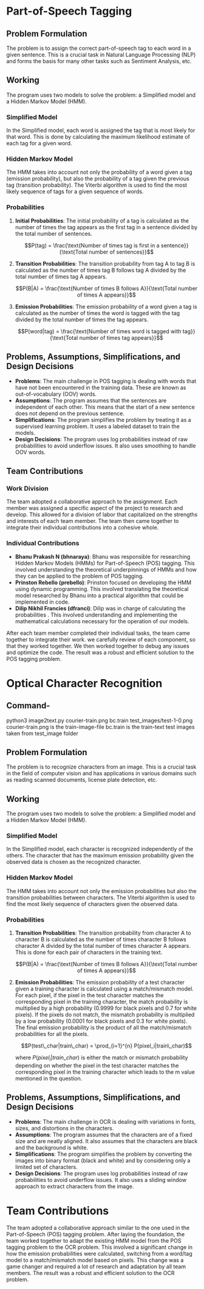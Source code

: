 # Part-of-Speech Tagging

## Problem Formulation
The problem is to assign the correct part-of-speech tag to each word in a given sentence. This is a crucial task in Natural Language Processing (NLP) and forms the basis for many other tasks such as Sentiment Analysis, etc.

##  Working
The program uses two models to solve the problem: a Simplified model and a Hidden Markov Model (HMM).

### Simplified Model
In the Simplified model, each word is assigned the tag that is most likely for that word. This is done by calculating the maximum likelihood estimate of each tag for a given word.

### Hidden Markov Model
The HMM takes into account not only the probability of a word given a tag (emission probability), but also the probability of a tag given the previous tag (transition probability). The Viterbi algorithm is used to find the most likely sequence of tags for a given sequence of words.

### Probabilities

1. **Initial Probabilities**: The initial probability of a tag is calculated as the number of times the tag appears as the first tag in a sentence divided by the total number of sentences.

    $$P(tag) = \frac{\text{Number of times tag is first in a sentence}}{\text{Total number of sentences}}$$

2. **Transition Probabilities**: The transition probability from tag A to tag B is calculated as the number of times tag B follows tag A divided by the total number of times tag A appears.

    $$P(B|A) = \frac{\text{Number of times B follows A}}{\text{Total number of times A appears}}$$

3. **Emission Probabilities**: The emission probability of a word given a tag is calculated as the number of times the word is tagged with the tag divided by the total number of times the tag appears.

    $$P(word|tag) = \frac{\text{Number of times word is tagged with tag}}{\text{Total number of times tag appears}}$$

## Problems, Assumptions, Simplifications, and Design Decisions
- **Problems**: The main challenge in POS tagging is dealing with words that have not been encountered in the training data. These are known as out-of-vocabulary (OOV) words. 
- **Assumptions**: The program assumes that the sentences are independent of each other. This means that the start of a new sentence does not depend on the previous sentence.
- **Simplifications**: The program simplifies the problem by treating it as a supervised learning problem. It uses a labeled dataset to train the models.
- **Design Decisions**: The program uses log probabilities instead of raw probabilities to avoid underflow issues. It also uses smoothing to handle OOV words.

## Team Contributions

### Work Division
The team adopted a collaborative approach to the assignment. Each member was assigned a specific aspect of the project to research and develop. This allowed for a division of labor that capitalized on the strengths and interests of each team member. The team then came together to integrate their individual contributions into a cohesive whole.

### Individual Contributions
- **Bhanu Prakash N (bhnaraya)**: Bhanu was responsible for researching Hidden Markov Models (HMMs) for Part-of-Speech (POS) tagging. This involved understanding the theoretical underpinnings of HMMs and how they can be applied to the problem of POS tagging.
- **Prinston Rebello (prebello)**: Prinston focused on developing the HMM using dynamic programming. This involved translating the theoretical model researched by Bhanu into a practical algorithm that could be implemented in code.
- **Dilip Nikhil Francies (dfranci)**: Dilip was in charge of calculating the probabilities . This involved understanding and implementing the mathematical calculations necessary for the operation of our models.

After each team member completed their individual tasks, the team came together to integrate their work. we carefully review of each component, so that they worked together. We then worked together to debug any issues and optimize the code.
The result was a robust and efficient solution to the POS tagging problem.


# Optical Character Recognition

## Command- 
python3 image2text.py courier-train.png bc.train test_images/test-1-0.png
courier-train.png is the train-image-file
bc.train is the train-text
test images taken from test_image folder


## Problem Formulation
The problem is to recognize characters from an image. This is a crucial task in the field of computer vision and has applications in various domains such as reading scanned documents, license plate detection, etc.

## Working
The program uses two models to solve the problem: a Simplified model and a Hidden Markov Model (HMM).

### Simplified Model
In the Simplified model, each character is recognized independently of the others. The character that has the maximum emission probability given the observed data is chosen as the recognized character.

### Hidden Markov Model
The HMM takes into account not only the emission probabilities but also the transition probabilities between characters. The Viterbi algorithm is used to find the most likely sequence of characters given the observed data.

### Probabilities

1. **Transition Probabilities**: The transition probability from character A to character B is calculated as the number of times character B follows character A divided by the total number of times character A appears. This is done for each pair of characters in the training text.

    $$P(B|A) = \frac{\text{Number of times B follows A}}{\text{Total number of times A appears}}$$

2. **Emission Probabilities**: The emission probability of a test character given a training character is calculated using a match/mismatch model. For each pixel, if the pixel in the test character matches the corresponding pixel in the training character, the match probability is multiplied by a high probability (0.9999 for black pixels and 0.7 for white pixels). If the pixels do not match, the mismatch probability is multiplied by a low probability (0.0001 for black pixels and 0.3 for white pixels). The final emission probability is the product of all the match/mismatch probabilities for all the pixels.

    $$P(test\_char|train\_char) = \prod_{i=1}^{n} P(pixel_i|train\_char)$$

    where $P(pixel_i|train\_char)$ is either the match or mismatch probability depending on whether the pixel in the test character matches the corresponding pixel in the training character which leads to the m value mentioned in the question.

## Problems, Assumptions, Simplifications, and Design Decisions
- **Problems**: The main challenge in OCR is dealing with variations in fonts, sizes, and distortions in the characters.
- **Assumptions**: The program assumes that the characters are of a fixed size and are neatly aligned. It also assumes that the characters are black and the background is white.
- **Simplifications**: The program simplifies the problem by converting the images into binary format (black and white) and by considering only a limited set of characters.
- **Design Decisions**: The program uses log probabilities instead of raw probabilities to avoid underflow issues. It also uses a sliding window approach to extract characters from the image.

# Team Contributions

The team adopted a collaborative approach similar to the one used in the Part-of-Speech (POS) tagging problem. After laying the foundation, the team worked together to adapt the existing HMM model from the POS tagging problem to the OCR problem. This involved a significant change in how the emission probabilities were calculated, switching from a word/tag model to a match/mismatch model based on pixels. This change was a game changer and required a lot of research and adaptation by all team members. The result was a robust and efficient solution to the OCR problem.
